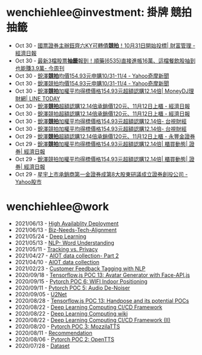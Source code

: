 # wenchiehlee@investment: 掛牌 競拍 抽籤 

<!-- rss start -->
- Oct 30 - [國票證券主辦鈺齊六KY可轉債<b>競拍</b>！10月31日開始投標| 財富管理 - 經濟日報](https://www.google.com/url?rct=j&sa=t&url=https://money.udn.com/money/story/5636/8326965%3Ffrom%3Dedn_subcatelist_cate&ct=ga&cd=CAIyIGMyMDFhNDU4NzAzY2ViODg6Y29tLnR3OnpoLVRXOlRX&usg=AOvVaw3NXKejRLLig7Swbuc2jN5D)
- Oct 30 - [最新3檔股票<b>抽籤</b>報到！順藥(6535)直接進帳16萬、這檔餐飲股抽到也能賺3.9萬- 今周刊](https://www.google.com/url?rct=j&sa=t&url=https://www.businesstoday.com.tw/article/category/183008/post/202410280025/&ct=ga&cd=CAIyIDAyOWU0YTc5M2ViOGJkZDQ6Y29tLnR3OnpoLVRXOlRX&usg=AOvVaw3uZ06sBghZdlgL1S5q7dGh)
- Oct 30 - [銳澤<b>競拍</b>均價154.93元申購10/31-11/4 - Yahoo奇摩新聞](https://www.google.com/url?rct=j&sa=t&url=https://tw.news.yahoo.com/%25E9%258A%25B3%25E6%25BE%25A4%25E7%25AB%25B6%25E6%258B%258D%25E5%259D%2587%25E5%2583%25B9154-93%25E5%2585%2583-%25E7%2594%25B3%25E8%25B3%25BC10-31-11-190301841.html&ct=ga&cd=CAIyIGMyMDFhNDU4NzAzY2ViODg6Y29tLnR3OnpoLVRXOlRX&usg=AOvVaw2cH_LhbaOJbhrI-7x_-pNi)
- Oct 30 - [銳澤競拍均價154.93元申購10/31-11/4 - Yahoo奇摩新聞](https://www.google.com/url?rct=j&sa=t&url=https://tw.news.yahoo.com/%25E9%258A%25B3%25E6%25BE%25A4%25E7%25AB%25B6%25E6%258B%258D%25E5%259D%2587%25E5%2583%25B9154-93%25E5%2585%2583-%25E7%2594%25B3%25E8%25B3%25BC10-31-11-190301841.html&ct=ga&cd=CAIyImQ1NGU5NDllMDMxY2JiY2M6Y29tLnR3OnpoLVRXOlRXOlI&usg=AOvVaw2cH_LhbaOJbhrI-7x_-pNi)
- Oct 30 - [銳澤<b>競拍</b>加權平均得標價格154.93元超額認購12.14倍| MoneyDJ理財網| LINE TODAY](https://www.google.com/url?rct=j&sa=t&url=https://today.line.me/tw/v2/article/2DOxJJN&ct=ga&cd=CAIyIGMyMDFhNDU4NzAzY2ViODg6Y29tLnR3OnpoLVRXOlRX&usg=AOvVaw37Y-FwDe62Vx5ARw7b2fO4)
- Oct 30 - [銳澤<b>競拍</b>超額認購12.14倍承銷價120元、11月12日上櫃 - 經濟日報](https://www.google.com/url?rct=j&sa=t&url=https://money.udn.com/money/story/11074/8323581&ct=ga&cd=CAIyIGMyMDFhNDU4NzAzY2ViODg6Y29tLnR3OnpoLVRXOlRX&usg=AOvVaw0dllCNxMIzuUl8vZzVF4cP)
- Oct 30 - [銳澤競拍超額認購12.14倍承銷價120元、11月12日上櫃 - 經濟日報](https://www.google.com/url?rct=j&sa=t&url=https://money.udn.com/money/story/11074/8323581&ct=ga&cd=CAIyImQ1NGU5NDllMDMxY2JiY2M6Y29tLnR3OnpoLVRXOlRXOlI&usg=AOvVaw0dllCNxMIzuUl8vZzVF4cP)
- Oct 30 - [銳澤<b>競拍</b>加權平均得標價格154.93元超額認購12.14倍- 台視財經](https://www.google.com/url?rct=j&sa=t&url=https://www.ttv.com.tw/finance/view/1020242917090E63E5220CB64617BFFEFD8F80D03B49CED7/587&ct=ga&cd=CAIyIGMyMDFhNDU4NzAzY2ViODg6Y29tLnR3OnpoLVRXOlRX&usg=AOvVaw1rOYOx_jZm13vdPQaJe6EE)
- Oct 30 - [銳澤競拍加權平均得標價格154.93元超額認購12.14倍- 台視財經](https://www.google.com/url?rct=j&sa=t&url=https://www.ttv.com.tw/finance/view/1020242917090E63E5220CB64617BFFEFD8F80D03B49CED7/587&ct=ga&cd=CAIyImQ1NGU5NDllMDMxY2JiY2M6Y29tLnR3OnpoLVRXOlRXOlI&usg=AOvVaw1rOYOx_jZm13vdPQaJe6EE)
- Oct 29 - [銳澤<b>競拍</b>超額認購12.14倍承銷價120元、11月12日上櫃 - 永豐金證券](https://www.google.com/url?rct=j&sa=t&url=https://www.sinotrade.com.tw/richclub/news/6720960432ba0c93318b614e&ct=ga&cd=CAIyIGMyMDFhNDU4NzAzY2ViODg6Y29tLnR3OnpoLVRXOlRX&usg=AOvVaw3eo9OfAC2jipQ43LydVO6q)
- Oct 29 - [銳澤<b>競拍</b>加權平均得標價格154.93元超額認購12.14倍| 櫃買動態| 證券| 經濟日報](https://www.google.com/url?rct=j&sa=t&url=https://money.udn.com/money/story/5613/8323719&ct=ga&cd=CAIyIGMyMDFhNDU4NzAzY2ViODg6Y29tLnR3OnpoLVRXOlRX&usg=AOvVaw3qqDpHW-ROeqTwLJDLKVMk)
- Oct 29 - [銳澤競拍加權平均得標價格154.93元超額認購12.14倍| 櫃買動態| 證券| 經濟日報](https://www.google.com/url?rct=j&sa=t&url=https://money.udn.com/money/story/5613/8323719&ct=ga&cd=CAIyImQ1NGU5NDllMDMxY2JiY2M6Y29tLnR3OnpoLVRXOlRXOlI&usg=AOvVaw3qqDpHW-ROeqTwLJDLKVMk)
- Oct 29 - [星宇上市承銷商第一金證券成第8大股東研議成立證券創投公司 - Yahoo股市](https://www.google.com/url?rct=j&sa=t&url=https://tw.stock.yahoo.com/news/%25E6%2598%259F%25E5%25AE%2587%25E4%25B8%258A%25E5%25B8%2582%25E6%2589%25BF%25E9%258A%25B7%25E5%2595%2586%25E7%25AC%25AC%25E4%25B8%2580%25E9%2587%2591%25E8%25AD%2589%25E5%2588%25B8%25E6%2588%2590%25E7%25AC%25AC8%25E5%25A4%25A7%25E8%2582%25A1%25E6%259D%25B1-%25E7%25A0%2594%25E8%25AD%25B0%25E6%2588%2590%25E7%25AB%258B%25E8%25AD%2589%25E5%2588%25B8%25E5%2589%25B5%25E6%258A%2595%25E5%2585%25AC%25E5%258F%25B8-095843672.html&ct=ga&cd=CAIyIGMyMDFhNDU4NzAzY2ViODg6Y29tLnR3OnpoLVRXOlRX&usg=AOvVaw26bD8drKIg3rW2bBzhTOUT)
<!-- rss end -->

# wenchiehlee@work
<!-- _feed1_ start -->
- 2021/06/13 - [High Availablity Deployment](https://wenchiehlee.github.io/mkdocs/blog/2021/06/high-availablity-deployment/)
- 2021/06/13 - [Biz-Needs-Tech-Alignment](https://wenchiehlee.github.io/mkdocs/blog/2021/06/biz-needs-tech-alignment/)
- 2021/05/24 - [Deep Learning](https://wenchiehlee.github.io/mkdocs/blog/2021/05/deep-learning/)
- 2021/05/13 - [NLP- Word Understanding](https://wenchiehlee.github.io/mkdocs/blog/2021/05/nlp--word-understanding/)
- 2021/05/11 - [Tracking vs. Privacy](https://wenchiehlee.github.io/mkdocs/blog/2021/05/tracking-vs-privacy/)
- 2021/04/27 - [AIOT data collection- Part 2](https://wenchiehlee.github.io/mkdocs/blog/2021/04/aiot-data-collection--part-2/)
- 2021/04/10 - [AIOT data collection](https://wenchiehlee.github.io/mkdocs/blog/2021/04/aiot-data-collection/)
- 2021/02/23 - [Customer Feedback Tagging with NLP](https://wenchiehlee.github.io/mkdocs/blog/2021/02/customer-feedback-tagging-with-nlp/)
- 2020/09/18 - [Tensorflow.js POC 13: Avatar Generator with Face-API.js](https://wenchiehlee.github.io/mkdocs/blog/2020/09/tensorflowjs-poc-13-avatar-generator-with-face-apijs/)
- 2020/09/15 - [Pytorch POC 6: WIFI Indoor Positioning](https://wenchiehlee.github.io/mkdocs/blog/2020/09/pytorch-poc-6-wifi-indoor-positioning/)
- 2020/09/11 - [Pytorch POC 5: Audio De-Noiser](https://wenchiehlee.github.io/mkdocs/blog/2020/09/pytorch-poc-5-audio-de-noiser/)
- 2020/09/05 - [U2Net](https://wenchiehlee.github.io/mkdocs/blog/2020/09/u2net/)
- 2020/08/28 - [Tensorflow.js POC 13: Handpose and its potential POCs](https://wenchiehlee.github.io/mkdocs/blog/2020/08/tensorflowjs-poc-13-handpose-and-its-potential-pocs/)
- 2020/08/22 - [Deep Learning Computing CI/CD Framework](https://wenchiehlee.github.io/mkdocs/blog/2020/08/deep-learning-computing-cicd-framework/)
- 2020/08/22 - [Deep Learning Computing wiki](https://wenchiehlee.github.io/mkdocs/blog/2020/08/deep-learning-computing-wiki/)
- 2020/08/22 - [Deep Learning Computing CI/CD Framework (II)](https://wenchiehlee.github.io/mkdocs/blog/2020/08/deep-learning-computing-cicd-framework-ii/)
- 2020/08/20 - [Pytorch POC 3: MozzilaTTS](https://wenchiehlee.github.io/mkdocs/blog/2020/08/pytorch-poc-3-mozzilatts/)
- 2020/08/11 - [Recommendation](https://wenchiehlee.github.io/mkdocs/blog/2020/08/recommendation/)
- 2020/08/06 - [Pytorch POC 2: OpenTTS](https://wenchiehlee.github.io/mkdocs/blog/2020/08/pytorch-poc-2-opentts/)
- 2020/07/28 - [Dataset](https://wenchiehlee.github.io/mkdocs/blog/2020/07/dataset/)
<!-- _feed1_ end -->
